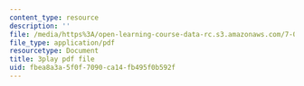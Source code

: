 ```yaml
---
content_type: resource
description: ''
file: /media/https%3A/open-learning-course-data-rc.s3.amazonaws.com/7-016-introductory-biology-fall-2018/fbea8a3a5f0f7090ca14fb495f0b592f_8jLy33vbtYM.pdf
file_type: application/pdf
resourcetype: Document
title: 3play pdf file
uid: fbea8a3a-5f0f-7090-ca14-fb495f0b592f
---
```

